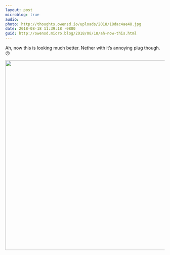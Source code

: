```yaml
---
layout: post
microblog: true
audio: 
photo: http://thoughts.owensd.io/uploads/2018/18dac4ae48.jpg
date: 2018-08-18 11:39:18 -0800
guid: http://owensd.micro.blog/2018/08/18/ah-now-this.html
---
```

Ah, now this is looking much better. Nether with it’s annoying plug though. 😠

<img src="http://thoughts.owensd.io/uploads/2018/18dac4ae48.jpg" width="600" height="600" />
